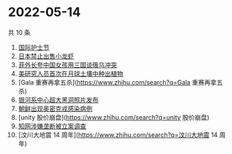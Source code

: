 # 2022-05-14

共 10 条

<!-- BEGIN ZHIHUSEARCH -->
<!-- 最后更新时间 Sat May 14 2022 00:15:11 GMT+0800 (China Standard Time) -->
1. [国际护士节](https://www.zhihu.com/search?q=国际护士节)
1. [日本禁止出售小龙虾](https://www.zhihu.com/search?q=日本禁止出售小龙虾)
1. [菲外长夸中国女孩用三国谈俄乌冲突](https://www.zhihu.com/search?q=菲外长夸中国女孩用三国谈俄乌冲突)
1. [美研究人员首次在月球土壤中种出植物](https://www.zhihu.com/search?q=美研究人员首次在月球土壤中种出植物)
1. [Gala 重赛再拿五杀](https://www.zhihu.com/search?q=Gala 重赛再拿五杀)
1. [银河系中心超大黑洞照片发布](https://www.zhihu.com/search?q=银河系中心超大黑洞照片发布)
1. [朝鲜出现奥密克戎感染病例](https://www.zhihu.com/search?q=朝鲜出现奥密克戎感染病例)
1. [unity 股价崩盘](https://www.zhihu.com/search?q=unity 股价崩盘)
1. [知网涉嫌垄断被立案调查](https://www.zhihu.com/search?q=知网涉嫌垄断被立案调查)
1. [汶川大地震 14 周年](https://www.zhihu.com/search?q=汶川大地震 14 周年)
<!-- END ZHIHUSEARCH -->
